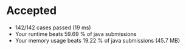 # Accepted

- 142/142 cases passed (19 ms)
- Your runtime beats 59.69 % of java submissions
- Your memory usage beats 19.22 % of java submissions (45.7 MB)
